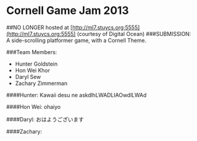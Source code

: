 Cornell Game Jam 2013
=====================

##NO LONGER hosted at [http://ml7.stuycs.org:5555](http://ml7.stuycs.org:5555) (courtesy of Digital Ocean)
###SUBMISSION:  
A side-scrolling platformer game, with a Cornell Theme.

###Team Members:  
*   Hunter Goldstein
*   Hon Wei Khor
*   Daryl Sew
*   Zachary Zimmerman

####Hunter:
Kawaii desu ne askdlhLWADLIAOwdlLWAd

####Hon Wei:
ohaiyo  

####Daryl:
おはようございます  

####Zachary:

